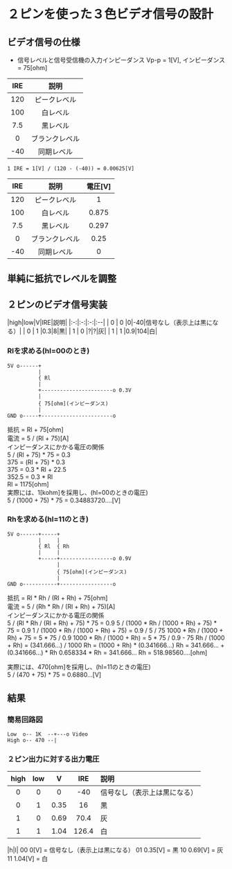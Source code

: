 # ２ピンを使った３色ビデオ信号の設計

## ビデオ信号の仕様
- 信号レベルと信号受信機の入力インピーダンス
Vp-p = 1[V], インピーダンス = 75[ohm]

|IRE|説明|
|:-:|:-:|
|120|ピークレベル|
|100|白レベル|
|7.5|黒レベル|
|  0|ブランクレベル|
|-40|同期レベル|

```
1 IRE = 1[V] / (120 - (-40)) = 0.00625[V]
```

|IRE|説明|電圧[V]|
|:-:|:-:|:-:|
|120|ピークレベル|1|
|100|白レベル|0.875|
|7.5|黒レベル|0.297|
|  0|ブランクレベル|0.25|
|-40|同期レベル|0|

## 単純に抵抗でレベルを調整
## ２ピンのビデオ信号実装
|high|low|V|IRE|説明|
|:-:|:-:|:-:|:--|
| 0 | 0 |0|-40|信号なし（表示上は黒になる）|
| 0 | 1 |0.3|8|黒|
| 1 | 0 |?|?|灰|
| 1 | 1 |0.9|104|白|

### Rlを求める(hl=00のとき)
```
5V o------+
          |
          { Rl
          |
          +-----------------------o 0.3V
          |
          { 75[ohm](インピーダンス)
          |
GND o-----+-----------------------o
```
  抵抗 = Rl + 75[ohm]  
  電流 = 5 / (Rl + 75)[A]  
インピーダンスにかかる電圧の関係  
  5 / (Rl + 75) * 75 = 0.3  
  375 = (Rl + 75) * 0.3  
  375 = 0.3 * Rl + 22.5  
  352.5 = 0.3 * Rl  
  Rl = 1175[ohm]  
  実際には、1[kohm]を採用し、(hl=00のときの電圧)  
  5 / (1000 + 75) * 75 = 0.34883720....[V]  

### Rhを求める(hl=11のとき)
```
5V o------+-----+
          |     |
          { Rl  { Rh
          |     |
          +-----+-----------------o 0.9V
                |
                { 75[ohm](インピーダンス)
                |
GND o-----------+-----------------o
```
  抵抗 = Rl * Rh / (Rl + Rh) + 75[ohm]  
  電流 = 5 / (Rh * Rh / (Rl + Rh) + 75)[A]  
インピーダンスにかかる電圧の関係  
  5 / (Rl * Rh / (Rl + Rh) + 75) * 75 = 0.9 
  5 / (1000 * Rh / (1000 + Rh) + 75) * 75 = 0.9 
  1 / (1000 * Rh / (1000 + Rh) + 75) = 0.9 / 5 / 75
  1000 * Rh / (1000 + Rh) + 75 = 5 * 75 / 0.9
  1000 * Rh / (1000 + Rh) = 5 * 75 / 0.9 - 75 
  Rh / (1000 + Rh) = (341.666...) / 1000 
  Rh = (1000 + Rh) * (0.341666...) 
  Rh = 341.666... + (0.341666...) * Rh 
  0.658334 * Rh = 341.666... 
  Rh = 518.98560....[ohm]

  実際には、470[ohm]を採用し、(hl=11のときの電圧)  
  5 / (470 + 75) * 75 = 0.6880...[V]  

## 結果
### 簡易回路図
```
Low  o-- 1K  --+---o Video
High o-- 470 --|
```
### ２ピン出力に対する出力電圧
|high|low|V|IRE|説明|
|:-:|:-:|:-:|:-:|:--|
| 0 | 0 |0|-40|信号なし（表示上は黒になる）|
| 0 | 1 |0.35|16|黒|
| 1 | 0 |0.69|70.4|灰|
| 1 | 1 |1.04|126.4|白|

|h|l|
00 0[V]    = 信号なし（表示上は黒になる）
01 0.35[V] = 黒
10 0.69[V] = 灰
11 1.04[V] = 白

